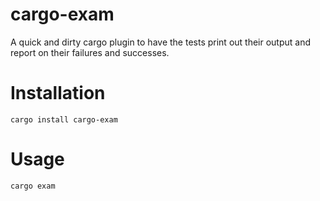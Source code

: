 # cargo-exam

A quick and dirty cargo plugin to have the tests print out their output 
and report on their failures and successes.

# Installation

`cargo install cargo-exam`

# Usage

`cargo exam`

